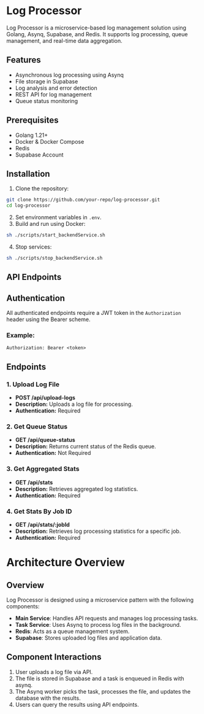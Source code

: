 # Log Processor

Log Processor is a microservice-based log management solution using Golang, Asynq, Supabase, and Redis. It supports log processing, queue management, and real-time data aggregation.

## Features

- Asynchronous log processing using Asynq
- File storage in Supabase
- Log analysis and error detection
- REST API for log management
- Queue status monitoring

## Prerequisites

- Golang 1.21+
- Docker & Docker Compose
- Redis
- Supabase Account

## Installation

1. Clone the repository:

```bash
git clone https://github.com/your-repo/log-processor.git
cd log-processor
```

2. Set environment variables in `.env`.
3. Build and run using Docker:

```bash
sh ./scripts/start_backendService.sh
```

4. Stop services:

```bash
sh ./scripts/stop_backendService.sh
```

## API Endpoints

## Authentication

All authenticated endpoints require a JWT token in the `Authorization` header using the Bearer scheme.

### Example:

```
Authorization: Bearer <token>
```

## Endpoints

### 1. Upload Log File

- **POST /api/upload-logs**
- **Description:** Uploads a log file for processing.
- **Authentication:** Required

### 2. Get Queue Status

- **GET /api/queue-status**
- **Description:** Returns current status of the Redis queue.
- **Authentication:** Not Required

### 3. Get Aggregated Stats

- **GET /api/stats**
- **Description:** Retrieves aggregated log statistics.
- **Authentication:** Required

### 4. Get Stats By Job ID

- **GET /api/stats/:jobId**
- **Description:** Retrieves log processing statistics for a specific job.
- **Authentication:** Required

# Architecture Overview

## Overview

Log Processor is designed using a microservice pattern with the following components:

- **Main Service**: Handles API requests and manages log processing tasks.
- **Task Service**: Uses Asynq to process log files in the background.
- **Redis**: Acts as a queue management system.
- **Supabase**: Stores uploaded log files and application data.

## Component Interactions

1. User uploads a log file via API.
2. The file is stored in Supabase and a task is enqueued in Redis with asynq.
3. The Asynq worker picks the task, processes the file, and updates the database with the results.
4. Users can query the results using API endpoints.
